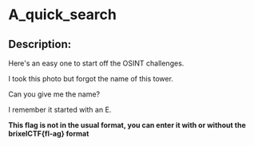 
# A_quick_search
## Description:
<p>Here's an easy one to start off the OSINT challenges.</p>
<p>I took this photo but forgot the name of this tower.</p>
<p>Can you give me the name?</p>
<p>I remember it started with an E.</p>
<p><b>This flag is not in the usual format, you can enter it with or without the brixelCTF{fl-ag} format</b></p>

